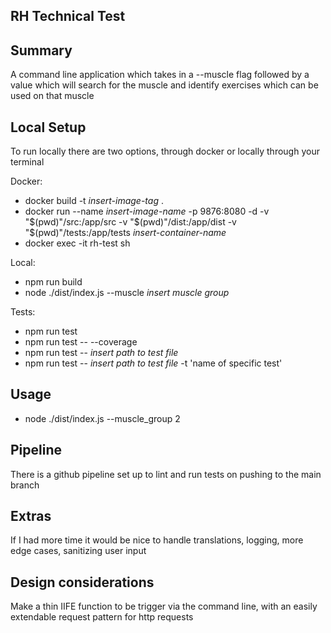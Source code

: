 ## RH Technical Test
## Summary
A command line application which takes in a --muscle flag followed by a value which will search for the muscle and identify exercises which can be used on that muscle

## Local Setup
To run locally there are two options, through docker or locally through your terminal

Docker:
- docker build -t *insert-image-tag* .
- docker run --name *insert-image-name* -p 9876:8080 -d -v "$(pwd)"/src:/app/src -v "$(pwd)"/dist:/app/dist -v "$(pwd)"/tests:/app/tests  *insert-container-name* 
- docker exec -it rh-test sh

Local:
- npm run build
- node ./dist/index.js --muscle *insert muscle group*

Tests:

- npm run test
- npm run test -- --coverage
- npm run test -- *insert path to test file*
- npm run test -- *insert path to test file* -t 'name of specific test'

## Usage
- node ./dist/index.js --muscle_group 2

## Pipeline
There is a github pipeline set up to lint and run tests on pushing to the main branch

## Extras

If I had more time it would be nice to handle translations, logging, more edge cases, sanitizing user input

## Design considerations

Make a thin IIFE function to be trigger via the command line, with an easily extendable request pattern for http requests

